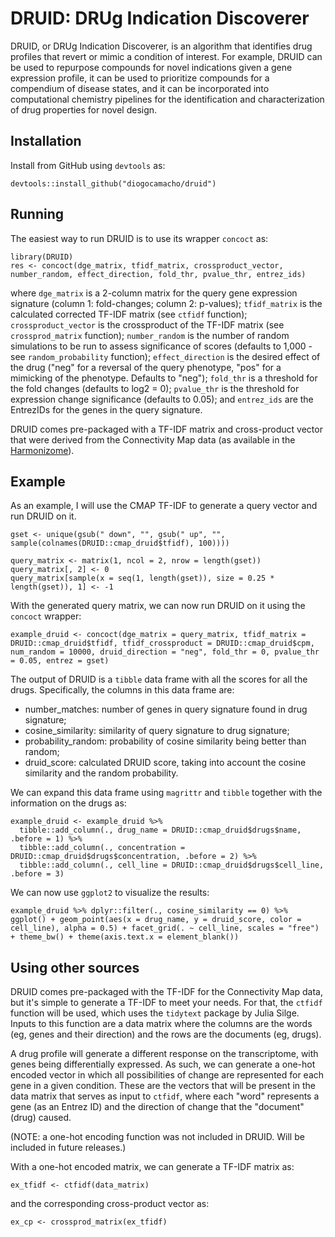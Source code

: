 # DRUID: DRUg Indication Discoverer

DRUID, or DRUg Indication Discoverer, is an algorithm that identifies drug profiles that revert or mimic a condition of interest.  For example, DRUID can be used to repurpose compounds for novel indications given a gene expression profile, it can be used to prioritize compounds for a compendium of disease states, and it can be incorporated into computational chemistry pipelines for the identification and characterization of drug properties for novel design. 

## Installation

Install from GitHub using `devtools` as:

```
devtools::install_github("diogocamacho/druid")
```

## Running
The easiest way to run DRUID is to use its wrapper `concoct` as:

```
library(DRUID)
res <- concoct(dge_matrix, tfidf_matrix, crossproduct_vector, number_random, effect_direction, fold_thr, pvalue_thr, entrez_ids)
```

where `dge_matrix` is a 2-column matrix for the query gene expression signature (column 1: fold-changes; column 2: p-values); `tfidf_matrix` is the calculated corrected TF-IDF matrix (see `ctfidf` function); `crossproduct_vector` is the crossproduct of the TF-IDF matrix (see `crossprod_matrix` function); `number_random` is the number of random simulations to be run to assess significance of scores (defaults to 1,000 - see `random_probability` function); `effect_direction` is the desired effect of the drug ("neg" for a reversal of the query phenotype, "pos" for a mimicking of the phenotype. Defaults to "neg"); `fold_thr` is a threshold for the fold changes (defaults to log2 = 0); `pvalue_thr` is the threshold for expression change significance (defaults to 0.05); and `entrez_ids` are the EntrezIDs for the genes in the query signature.

DRUID comes pre-packaged with a TF-IDF matrix and cross-product vector that were derived from the Connectivity Map data (as available in the [Harmonizome](http://amp.pharm.mssm.edu/Harmonizome/)). 

## Example
As an example, I will use the CMAP TF-IDF to generate a query vector and run DRUID on it.

```
gset <- unique(gsub(" down", "", gsub(" up", "", sample(colnames(DRUID::cmap_druid$tfidf), 100))))

query_matrix <- matrix(1, ncol = 2, nrow = length(gset))
query_matrix[, 2] <- 0
query_matrix[sample(x = seq(1, length(gset)), size = 0.25 * length(gset)), 1] <- -1
```

With the generated query matrix, we can now run DRUID on it using the `concoct` wrapper:

```
example_druid <- concoct(dge_matrix = query_matrix, tfidf_matrix = DRUID::cmap_druid$tfidf, tfidf_crossproduct = DRUID::cmap_druid$cpm, num_random = 10000, druid_direction = "neg", fold_thr = 0, pvalue_thr = 0.05, entrez = gset)
```

The output of DRUID is a `tibble` data frame with all the scores for all the drugs.  Specifically, the columns in this data frame are:

  * number_matches: number of genes in query signature found in drug signature;
  * cosine_similarity: similarity of query signature to drug signature;
  * probability_random: probability of cosine similarity being better than random;
  * druid_score: calculated DRUID score, taking into account the cosine similarity and the random probability.
  
We can expand this data frame using `magrittr` and `tibble` together with the information on the drugs as:

```
example_druid <- example_druid %>% 
  tibble::add_column(., drug_name = DRUID::cmap_druid$drugs$name, .before = 1) %>%
  tibble::add_column(., concentration = DRUID::cmap_druid$drugs$concentration, .before = 2) %>%
  tibble::add_column(., cell_line = DRUID::cmap_druid$drugs$cell_line, .before = 3)
```

We can now use `ggplot2` to visualize the results:

```
example_druid %>% dplyr::filter(., cosine_similarity == 0) %>% ggplot() + geom_point(aes(x = drug_name, y = druid_score, color = cell_line), alpha = 0.5) + facet_grid(. ~ cell_line, scales = "free") + theme_bw() + theme(axis.text.x = element_blank())
```

## Using other sources
DRUID comes pre-packaged with the TF-IDF for the Connectivity Map data, but it's simple to generate a TF-IDF to meet your needs.  For that, the `ctfidf` function will be used, which uses the `tidytext` package by Julia Silge. Inputs to this function are a data matrix where the columns are the words (eg, genes and their direction) and the rows are the documents (eg, drugs).  

A drug profile will generate a different response on the transcriptome, with genes being differentially expressed.  As such, we can generate a one-hot encoded vector in which all possibilities of change are represented for each gene in a given condition.  These are the vectors that will be present in the data matrix that serves as input to `ctfidf`, where each "word" represents a gene (as an Entrez ID) and the direction of change that the "document" (drug) caused.

(NOTE: a one-hot encoding function was not included in DRUID.  Will be included in future releases.)

With a one-hot encoded matrix, we can generate a TF-IDF matrix as:

```
ex_tfidf <- ctfidf(data_matrix)
```

and the corresponding cross-product vector as:

```
ex_cp <- crossprod_matrix(ex_tfidf)
```

